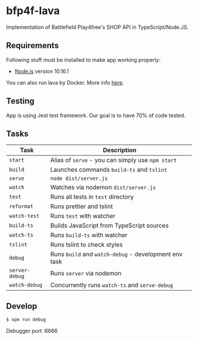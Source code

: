 # bfp4f-lava

Implementation of Battlefield Play4free's SHOP API in TypeScript/Node.JS.

## Requirements

Following stuff must be installed to make app working properly:

* [Node.js](http://nodejs.org) version 10.16.1

You can also run lava by Docker. More info [here](https://github.com/piotrmoszkowicz/bfp4f-lava/blob/master/DOCKER.md).

## Testing

App is using Jest test framework. Our goal is to have 70% of code tested.

## Tasks

Task            | Description
-----           | -----------
`start`         | Alias of `serve` - you can simply use `npm start`
`build`         | Launches commands `build-ts` and `tslint`
`serve`         | `node dist/server.js`
`watch`         | Watches via nodemon `dist/server.js`
`test`          | Runs all tests in `test` directory
`reformat`      | Runs prettier and tslint
`watch-test`    | Runs `test` with watcher
`build-ts`      | Builds JavaScript from TypeScript sources
`watch-ts`      | Runs `build-ts` with watcher
`tslint`        | Runs tslint to check styles
`debug`         | Runs `build` and `watch-debug` - development env task
`server-debug`  | Runs `server` via nodemon
`watch-debug`   | Concurrently runs `watch-ts` and `serve-debug`

## Develop

```sh 
$ npm run debug
```

Debugger port :6666

